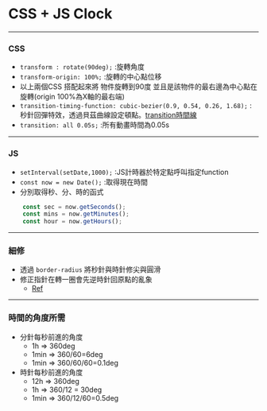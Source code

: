 # CSS + JS Clock 
---
### CSS
- `transform : rotate(90deg);` :旋轉角度
- `transform-origin: 100%;` :旋轉的中心點位移
- 以上兩個CSS 搭配起來將 物件旋轉到90度 並且是該物件的最右邊為中心點在旋轉(origin 100%為X軸的最右端)
- `transition-timing-function: cubic-bezier(0.9, 0.54, 0.26, 1.68);` : 秒針回彈特效，透過貝茲曲線設定頓點。[transition時間線](https://www.casper.tw/css/2013/08/24/css-transtion-speed/)
- `transition: all 0.05s;` :所有動畫時間為0.05s
---
### JS
- `setInterval(setDate,1000);` :JS計時器於特定點呼叫指定function
- `const now = new Date();` :取得現在時間
- 分別取得秒、分、時的函式
```javascript
    const sec = now.getSeconds();
    const mins = now.getMinutes();
    const hour = now.getHours();
```
---
### 細修
- 透過 `border-radius` 將秒針與時針修尖與圓滑
- 修正指針在轉一圈會先逆時針回原點的亂象
    - [Ref](https://github.com/soyaine/JavaScript30/tree/master/02%20-%20JS%20%2B%20CSS%20Clock#%E6%96%B9%E6%B3%95%E4%B8%80)
---
### 時間的角度所需
- 分針每秒前進的角度
    - 1h => 360deg 
    - 1min => 360/60=6deg
    - 1min => 360/60/60=0.1deg
- 時針每秒前進的角度
    - 12h => 360deg
    - 1h => 360/12 = 30deg
    - 1min => 360/12/60=0.5deg


